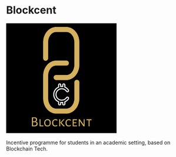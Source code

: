 # Blockcent

<img src="images/blockcent-logo.png" width="300px" height="300px" />

Incentive programme for students in an academic setting, based on Blockchain Tech.
